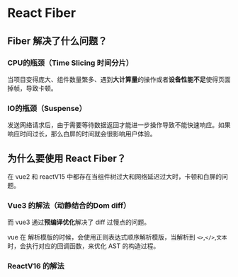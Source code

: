 #  React Fiber



## Fiber 解决了什么问题？

### CPU的瓶颈（Time Slicing 时间分片）

当项目变得庞大、组件数量繁多、遇到**大计算量**的操作或者**设备性能不足**使得页面掉帧，导致卡顿。

### IO的瓶颈（Suspense）

发送网络请求后，由于需要等待数据返回才能进一步操作导致不能快速响应。如果响应时间过长，那么白屏的时间就会很影响用户体验。



## 为什么要使用 React Fiber？

在 vue2 和 reactV15 中都存在当组件树过大和网络延迟过大时，卡顿和白屏的问题。

### Vue3 的解法（动静结合的Dom diff）

而 vue3 通过**预编译优化**解决了 diff 过慢点的问题。

vue 在 解析模版的时候，会使用正则表达式顺序解析模版，当解析到 `<>`,`</>`,`文本`时，会执行对应的回调函数，来优化 AST 的构造过程。





### ReactV16 的解法 